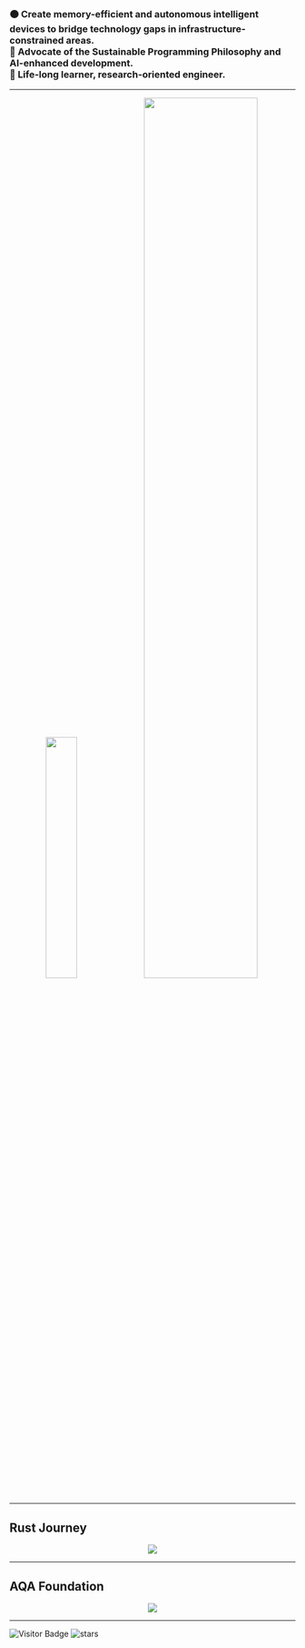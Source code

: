 <h3>
  🟠 Create memory-efficient and autonomous intelligent devices to bridge technology gaps in infrastructure-constrained areas.<br>
  🔵 Advocate of the Sustainable Programming Philosophy and AI-enhanced development.<br>
  🔵 Life-long learner, research-oriented engineer.
</h3>

---
<p align="center">
  <img src="https://github-readme-stats.vercel.app/api/top-langs/?username=maltsev-dev&theme=github_dark&layout=compact&private=true&hide_border=true" width="33%" />
  <img src="https://github-profile-summary-cards.vercel.app/api/cards/profile-details?username=maltsev-dev&theme=github_dark&hide_border=true" width="63%"/>
</p>

---
## Rust Journey
<p align="center">
  <img src="https://skillicons.dev/icons?i=rust,py,tensorflow,raspberrypi,arduino,aiscript,ai,vscode,bash,powershell,actix,wasm" />
</p>

---
## AQA Foundation
<p align="center">
  <img src="https://skillicons.dev/icons?i=java,maven,gradle,gherkin,figma,jenkins,selenium,postman,sentry,kafka,redis,spring,linux,androidstudio,githubactions" />
</p>

---
![Visitor Badge](https://visitor-badge.laobi.icu/badge?page_id=chemyl.chemyl) <img src="https://img.shields.io/github/stars/maltsev-dev?label=Stars" alt="stars">
